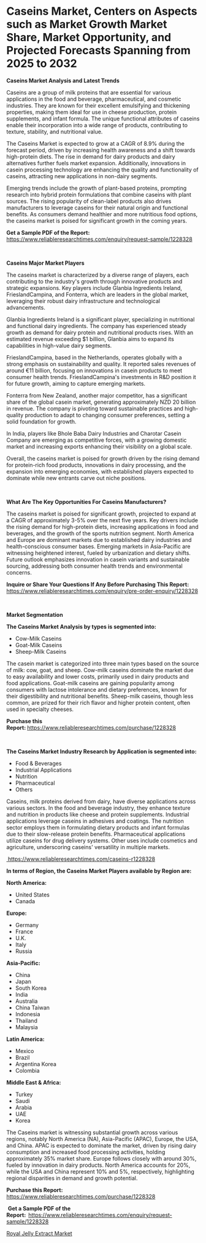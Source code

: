 <p><h1>Caseins Market, Centers on Aspects such as Market Growth Market Share, Market Opportunity, and Projected Forecasts Spanning from 2025 to 2032</h1></p><p><strong>Caseins Market Analysis and Latest Trends</strong></p>
<p><p>Caseins are a group of milk proteins that are essential for various applications in the food and beverage, pharmaceutical, and cosmetic industries. They are known for their excellent emulsifying and thickening properties, making them ideal for use in cheese production, protein supplements, and infant formula. The unique functional attributes of caseins enable their incorporation into a wide range of products, contributing to texture, stability, and nutritional value.</p><p>The Caseins Market is expected to grow at a CAGR of 8.9% during the forecast period, driven by increasing health awareness and a shift towards high-protein diets. The rise in demand for dairy products and dairy alternatives further fuels market expansion. Additionally, innovations in casein processing technology are enhancing the quality and functionality of caseins, attracting new applications in non-dairy segments.</p><p>Emerging trends include the growth of plant-based proteins, prompting research into hybrid protein formulations that combine caseins with plant sources. The rising popularity of clean-label products also drives manufacturers to leverage caseins for their natural origin and functional benefits. As consumers demand healthier and more nutritious food options, the caseins market is poised for significant growth in the coming years.</p></p>
<p><strong>Get a Sample PDF of the Report:&nbsp;</strong> <a href="https://www.reliableresearchtimes.com/enquiry/request-sample/1228328?utm_campaign=3258&utm_medium=2&utm_source=Github&utm_content=ia&utm_term=07042025&utm_id=caseins">https://www.reliableresearchtimes.com/enquiry/request-sample/1228328</a></p>
<p>&nbsp;</p>
<p><strong>Caseins Major Market Players</strong></p>
<p><p>The caseins market is characterized by a diverse range of players, each contributing to the industry's growth through innovative products and strategic expansions. Key players include Glanbia Ingredients Ireland, FrieslandCampina, and Fonterra, which are leaders in the global market, leveraging their robust dairy infrastructure and technological advancements.</p><p>Glanbia Ingredients Ireland is a significant player, specializing in nutritional and functional dairy ingredients. The company has experienced steady growth as demand for dairy protein and nutritional products rises. With an estimated revenue exceeding $1 billion, Glanbia aims to expand its capabilities in high-value dairy segments.</p><p>FrieslandCampina, based in the Netherlands, operates globally with a strong emphasis on sustainability and quality. It reported sales revenues of around €11 billion, focusing on innovations in casein products to meet consumer health trends. FrieslandCampina's investments in R&D position it for future growth, aiming to capture emerging markets.</p><p>Fonterra from New Zealand, another major competitor, has a significant share of the global casein market, generating approximately NZD 20 billion in revenue. The company is pivoting toward sustainable practices and high-quality production to adapt to changing consumer preferences, setting a solid foundation for growth.</p><p>In India, players like Bhole Baba Dairy Industries and Charotar Casein Company are emerging as competitive forces, with a growing domestic market and increasing exports enhancing their visibility on a global scale. </p><p>Overall, the caseins market is poised for growth driven by the rising demand for protein-rich food products, innovations in dairy processing, and the expansion into emerging economies, with established players expected to dominate while new entrants carve out niche positions.</p></p>
<p>&nbsp;</p>
<p><strong>What Are The Key Opportunities For Caseins Manufacturers?</strong></p>
<p><p>The caseins market is poised for significant growth, projected to expand at a CAGR of approximately 3-5% over the next five years. Key drivers include the rising demand for high-protein diets, increasing applications in food and beverages, and the growth of the sports nutrition segment. North America and Europe are dominant markets due to established dairy industries and health-conscious consumer bases. Emerging markets in Asia-Pacific are witnessing heightened interest, fueled by urbanization and dietary shifts. Future outlook emphasizes innovation in casein variants and sustainable sourcing, addressing both consumer health trends and environmental concerns.</p></p>
<p><strong>Inquire or Share Your Questions If Any Before Purchasing This Report:</strong> <a href="https://www.reliableresearchtimes.com/enquiry/pre-order-enquiry/1228328?utm_campaign=3258&utm_medium=2&utm_source=Github&utm_content=ia&utm_term=07042025&utm_id=caseins">https://www.reliableresearchtimes.com/enquiry/pre-order-enquiry/1228328</a></p>
<p>&nbsp;</p>
<p><strong>Market Segmentation</strong></p>
<p><strong>The Caseins Market Analysis by types is segmented into:</strong></p>
<p><ul><li>Cow-Milk Caseins</li><li>Goat-Milk Caseins</li><li>Sheep-Milk Caseins</li></ul></p>
<p><p>The casein market is categorized into three main types based on the source of milk: cow, goat, and sheep. Cow-milk caseins dominate the market due to easy availability and lower costs, primarily used in dairy products and food applications. Goat-milk caseins are gaining popularity among consumers with lactose intolerance and dietary preferences, known for their digestibility and nutritional benefits. Sheep-milk caseins, though less common, are prized for their rich flavor and higher protein content, often used in specialty cheeses.</p></p>
<p><strong>Purchase this Report:&nbsp;</strong><a href="https://www.reliableresearchtimes.com/purchase/1228328?utm_campaign=3258&utm_medium=2&utm_source=Github&utm_content=ia&utm_term=07042025&utm_id=caseins">https://www.reliableresearchtimes.com/purchase/1228328</a></p>
<p>&nbsp;</p>
<p><strong>The Caseins Market Industry Research by Application is segmented into:</strong></p>
<p><ul><li>Food & Beverages</li><li>Industrial Applications</li><li>Nutrition</li><li>Pharmaceutical</li><li>Others</li></ul></p>
<p><p>Caseins, milk proteins derived from dairy, have diverse applications across various sectors. In the food and beverage industry, they enhance texture and nutrition in products like cheese and protein supplements. Industrial applications leverage caseins in adhesives and coatings. The nutrition sector employs them in formulating dietary products and infant formulas due to their slow-release protein benefits. Pharmaceutical applications utilize caseins for drug delivery systems. Other uses include cosmetics and agriculture, underscoring caseins' versatility in multiple markets.</p></p>
<p><a href="https://www.reliableresearchtimes.com/caseins-r1228328?utm_campaign=3258&utm_medium=2&utm_source=Github&utm_content=ia&utm_term=07042025&utm_id=caseins">&nbsp;https://www.reliableresearchtimes.com/caseins-r1228328</a></p>
<p><strong>In terms of Region, the Caseins Market Players available by Region are:</strong></p>
<p>
    <p> <strong> North America: </strong>
        <ul>
            <li>United States</li>
            <li>Canada</li>
        </ul>
        </p> 
    <p> <strong> Europe: </strong>
        <ul>
            <li>Germany</li>
            <li>France</li>
            <li>U.K.</li>
            <li>Italy</li>
            <li>Russia</li>
        </ul>
        </p> 
    <p> <strong> Asia-Pacific: </strong>
        <ul>
            <li>China</li>
            <li>Japan</li>
            <li>South Korea</li>
            <li>India</li>
            <li>Australia</li>
            <li>China Taiwan</li>
            <li>Indonesia</li>
            <li>Thailand</li>
            <li>Malaysia</li>
        </ul>
        </p> 
    <p> <strong> Latin America: </strong>
        <ul>
            <li>Mexico</li>
            <li>Brazil</li>
            <li>Argentina Korea</li>
            <li>Colombia</li>
        </ul>
        </p> 
    <p> <strong> Middle East & Africa: </strong>
        <ul>
            <li>Turkey</li>
            <li>Saudi</li>
            <li>Arabia</li>
            <li>UAE</li>
            <li>Korea</li>
        </ul>
    </p>
    </p>
<p><p>The Caseins market is witnessing substantial growth across various regions, notably North America (NA), Asia-Pacific (APAC), Europe, the USA, and China. APAC is expected to dominate the market, driven by rising dairy consumption and increased food processing activities, holding approximately 35% market share. Europe follows closely with around 30%, fueled by innovation in dairy products. North America accounts for 20%, while the USA and China represent 10% and 5%, respectively, highlighting regional disparities in demand and growth potential.</p></p>
<p><strong>Purchase this Report: </strong><a href="https://www.reliableresearchtimes.com/purchase/1228328?utm_campaign=3258&utm_medium=2&utm_source=Github&utm_content=ia&utm_term=07042025&utm_id=caseins">https://www.reliableresearchtimes.com/purchase/1228328</a></p>
<p>&nbsp;<strong>Get a Sample PDF of the Report:&nbsp;&nbsp;</strong><a href="https://www.reliableresearchtimes.com/enquiry/request-sample/1228328?utm_campaign=3258&utm_medium=2&utm_source=Github&utm_content=ia&utm_term=07042025&utm_id=caseins">https://www.reliableresearchtimes.com/enquiry/request-sample/1228328</a></p>
<p><strong></strong></p>
<p><p><a href="https://github.com/anggigpps/Market-Research-Report-List-1/blob/main/royal-jelly-extract-market.md?utm_campaign=3258&utm_medium=2&utm_source=Github&utm_content=ia&utm_term=07042025&utm_id=caseins">Royal Jelly Extract Market</a></p></p>